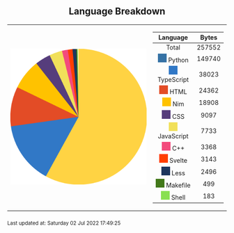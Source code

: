 <span align="center">

## Language Breakdown

</span>

<foreignObject>
<body xmlns="http://www.w3.org/1999/xhtml">
<table align="center">
<tr>
<td>

![Pie Chart](./assets/pie_chart.svg "Pie Chart detailing languages used")

</td>
<td>

|Language|Bytes|
|:-:|:-:|
|Total|257552
![Python](./assets/Python.svg) Python|149740|
![TypeScript](./assets/TypeScript.svg) TypeScript|38023|
![HTML](./assets/HTML.svg) HTML|24362|
![Nim](./assets/Nim.svg) Nim|18908|
![CSS](./assets/CSS.svg) CSS|9097|
![JavaScript](./assets/JavaScript.svg) JavaScript|7733|
![C++](./assets/C++.svg) C++|3368|
![Svelte](./assets/Svelte.svg) Svelte|3143|
![Less](./assets/Less.svg) Less|2496|
![Makefile](./assets/Makefile.svg) Makefile|499|
![Shell](./assets/Shell.svg) Shell|183|

</td>
</tr>
</table>
</body>
</foreignObject>

<sub>Last updated at: Saturday 02 Jul 2022 17:49:25
        